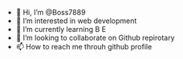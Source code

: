 - 👋 Hi, I’m @Boss7889
- 👀 I’m interested in web development
- 🌱 I’m currently learning B E
- 💞️ I’m looking to collaborate on Github repirotary
- 📫 How to reach me throuh github profile

<!---
Boss7889/Boss7889 is a ✨ special ✨ repository because its `README.md` (this file) appears on your GitHub profile.
You can click the Preview link to take a look at your changes.
--->
